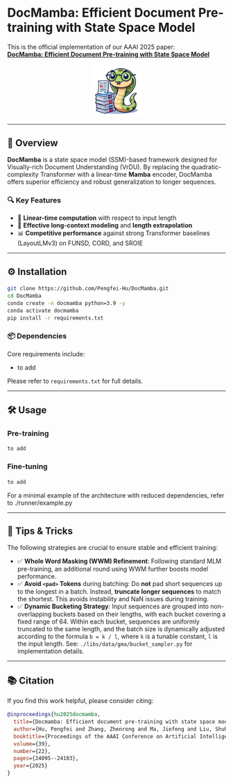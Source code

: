 # DocMamba: Efficient Document Pre-training with State Space Model

This is the official implementation of our AAAI 2025 paper:  
[**DocMamba: Efficient Document Pre-training with State Space Model**](https://ojs.aaai.org/index.php/AAAI/article/view/34584)

<p align="center">
  <img src="./imgs/logo.png" width="120"/>
</p>

---

## 🧾 Overview

**DocMamba** is a state space model (SSM)-based framework designed for Visually-rich Document Understanding (VrDU). By replacing the quadratic-complexity Transformer with a linear-time **Mamba** encoder, DocMamba offers superior efficiency and robust generalization to longer sequences.

### 🔍 Key Features

- 🚀 **Linear-time computation** with respect to input length
- 🧠 **Effective long-context modeling** and **length extrapolation**
- 📊 **Competitive performance** against strong Transformer baselines (LayoutLMv3) on FUNSD, CORD, and SROIE

---

## ⚙️ Installation

```bash
git clone https://github.com/Pengfei-Hu/DocMamba.git
cd DocMamba
conda create -n docmamba python=3.9 -y
conda activate docmamba
pip install -r requirements.txt
```

### 📦 Dependencies

Core requirements include:

- to add

Please refer to `requirements.txt` for full details.

---

## 🛠️ Usage

### Pre-training

```bash
to add
```

### Fine-tuning

```bash
to add
```

For a minimal example of the architecture with reduced dependencies, refer to ./runner/example.py


---

## 🧪 Tips & Tricks

The following strategies are crucial to ensure stable and efficient training:

- ✅ **Whole Word Masking (WWM) Refinement**: Following standard MLM pre-training, an additional round using WWM further boosts model performance.
- ✅ **Avoid `<pad>` Tokens** during batching: Do **not** pad short sequences up to the longest in a batch. Instead, **truncate longer sequences** to match the shortest. This avoids instability and NaN issues during training.
- ✅ **Dynamic Bucketing Strategy**: Input sequences are grouped into non-overlapping buckets based on their lengths, with each bucket covering a fixed range of 64. Within each bucket, sequences are uniformly truncated to the same length, and the batch size is dynamically adjusted according to the formula `b = k / l`, where `k` is a tunable constant, `l` is the input length. See: `./libs/data/gma/bucket_sampler.py` for implementation details.

---

## 📚 Citation

If you find this work helpful, please consider citing:

```bibtex
@inproceedings{hu2025docmamba,
  title={Docmamba: Efficient document pre-training with state space model},
  author={Hu, Pengfei and Zhang, Zhenrong and Ma, Jiefeng and Liu, Shuhang and Du, Jun and Zhang, Jianshu},
  booktitle={Proceedings of the AAAI Conference on Artificial Intelligence},
  volume={39},
  number={22},
  pages={24095--24103},
  year={2025}
}
```

